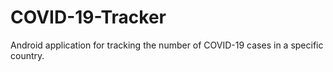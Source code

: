 # COVID-19-Tracker
Android application for tracking the number of COVID-19 cases in a specific country. 
